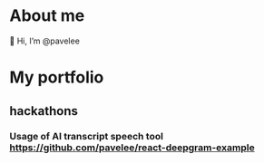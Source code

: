# About me

👋 Hi, I’m @pavelee

# My portfolio
## hackathons
### Usage of AI transcript speech tool https://github.com/pavelee/react-deepgram-example
